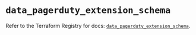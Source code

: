 # `data_pagerduty_extension_schema`

Refer to the Terraform Registry for docs: [`data_pagerduty_extension_schema`](https://registry.terraform.io/providers/pagerduty/pagerduty/3.11.1/docs/data-sources/extension_schema).
